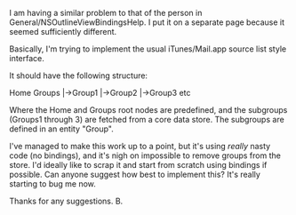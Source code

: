 I am having a similar problem to that of the person in General/NSOutlineViewBindingsHelp. I put it on a separate page because it seemed sufficiently different.

Basically, I'm trying to implement the usual iTunes/Mail.app source list style interface.

It should have the following structure:
    
Home
Groups
|->Group1
|->Group2
|->Group3 etc


Where the Home and Groups root nodes are predefined, and the subgroups (Groups1 through 3) are fetched from a core data store. The subgroups are defined in an entity "Group".

I've managed to make this work up to a point, but it's using *really* nasty code (no bindings), and it's nigh on impossible to remove groups from the store. I'd ideally like to scrap it and start from scratch using bindings if possible. Can anyone suggest how best to implement this? It's really starting to bug me now.

Thanks for any suggestions. B.